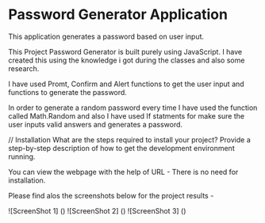 # Password Generator Application

This application generates a password based on user input.

This Project Password Generator is built purely using JavaScript. I have created this using the knowledge i got during the classes and also some research.

I have used Promt, Confirm and Alert functions to get the user input and functions to generate the password.

In order to generate a random password every time I have used the function called Math.Random and also I have used If statments for make sure the user inputs valid answers and generates a password.

// Installation What are the steps required to install your project? Provide a step-by-step description of how to get the development environment running.

You can view the webpage with the help of URL -
There is no need for installation.

Please find alos the screenshots below for the project results -

![ScreenShot 1] ()
![ScreenShot 2] ()
![ScreenShot 3] ()
